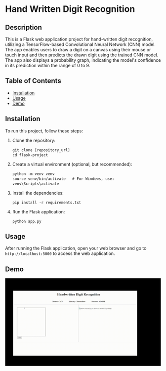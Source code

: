 # Hand Written Digit Recognition

## Description

This is a Flask web application project for hand-written digit recognition, utilizing a TensorFlow-based Convolutional Neural Network (CNN) model. The app enables users to draw a digit on a canvas using their mouse or touch input and then predicts the drawn digit using the trained CNN model. The app also displays a probability graph, indicating the model's confidence in its prediction within the range of 0 to 9.

## Table of Contents

-  [Installation](#installation)
-  [Usage](#usage)
-  [Demo](#demo)

## Installation

To run this project, follow these steps:

1.  Clone the repository:
    ```
    git clone [repository_url]
    cd flask-project
    ``` 
    
3.  Create a virtual environment (optional, but recommended):
    ```
    python -m venv venv
    source venv/bin/activate   # For Windows, use: venv\Scripts\activate
    ```
    
4.  Install the dependencies:
    ```
    pip install -r requirements.txt
    ```
    
5.  Run the Flask application:
    ```
    python app.py
    ```
    
## Usage

After running the Flask application, open your web browser and go to `http://localhost:5000` to access the web application. 

## Demo
<img src="assets/demo.gif" alt="Demo GIF">
